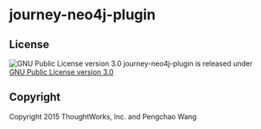 # journey-neo4j-plugin

## License

![GNU Public License version 3.0](http://www.gnu.org/graphics/gplv3-127x51.png)
journey-neo4j-plugin is released under [GNU Public License version 3.0](http://www.gnu.org/licenses/gpl-3.0.txt)


## Copyright

Copyright 2015 ThoughtWorks, Inc. and Pengchao Wang
